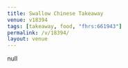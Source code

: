 ```yaml
---
title: Swallow Chinese Takeaway
venue: v18394
tags: [takeaway, food, "fhrs:661943"]
permalink: /v/18394/
layout: venue
---
```

null